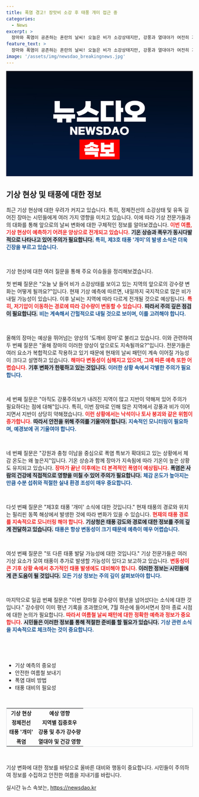 ```yaml
---
title: 폭염 경고! 장맛비 소강 후 태풍 개미 접근 중
categories:
  - News
excerpt: >
  장마와 폭염이 공존하는 혼란의 날씨! 오늘은 비가 소강상태지만, 강풍과 열대야가 여전히 기승을 부리고 있습니다. 필리핀 해상에서 출현한 태풍 개미의 영향도 주목해야 할 시점입니다. 예측이 어려운 올해 장마, 더 이상의 변화는 있을까요? 클릭해 자세히 알아보세요!
feature_text: >
  장마와 폭염이 공존하는 혼란의 날씨! 오늘은 비가 소강상태지만, 강풍과 열대야가 여전히 기승을 부리고 있습니다. 필리핀 해상에서 출현한 태풍 개미의 영향도 주목해야 할 시점입니다. 예측이 어려운 올해 장마, 더 이상의 변화는 있을까요? 클릭해 자세히 알아보세요!
image: '/assets/img/newsdao_breakingnews.jpg'
---
```


<p><img src="/assets/img/newsdao_breakingnews.jpg" alt="implanttips 속보" /></p>

<h2 data-ke-size="size26">기상 현상 및 태풍에 대한 정보</h2>

<p data-ke-size="size16">최근 기상 현상에 대한 우려가 커지고 있습니다. 특히, 정체전선의 소강상태 및 유독 길어진 장마는 시민들에게 여러 가지 영향을 미치고 있습니다. 이에 따라 기상 전문가들과의 대화를 통해 앞으로의 날씨 변화에 대한 구체적인 정보를 알아보겠습니다. <b><span style="color: #ee2323;">이번 여름, 기상 현상이 예측하기 어려운 양상으로 전개되고 있습니다.</span></b> <b><span style="background-color: #21538527;">기온 상승과 폭우가 동시다발적으로 나타나고 있어 주의가 필요합니다.</span></b> <b><span style="color: #1a5490;">특히, 제3호 태풍 '개미'의 발생 소식은 더욱 긴장을 부르고 있습니다.</span></b></p>

<p data-ke-size="size16">&nbsp;</p>

<p>기상 현상에 대한 여러 질문을 통해 주요 이슈들을 정리해보겠습니다.</p>

<p>첫 번째 질문은 "오늘 낮 들어 비가 소강상태를 보이고 있는 지역의 앞으로의 강수량 변화는 어떻게 될까요?"입니다. 현재 기상 예측에 따르면, 내일까지 국지적으로 많은 비가 내릴 가능성이 있습니다. 이후 날씨는 지역에 따라 다르게 전개될 것으로 예상됩니다. <b><span style="color: #ee2323;">특히, 저기압이 이동하는 경로에 따라 강수량이 변동할 수 있습니다.</span></b> <b><span style="background-color: #21538527;">따라서 주의 깊은 점검이 필요합니다.</span></b> <b><span style="color: #1a5490;">비는 계속해서 간헐적으로 내릴 것으로 보이며, 이를 고려해야 합니다.</span></b></p>

<p data-ke-size="size16">&nbsp;</p>

<p>올해의 장마는 예상을 뛰어넘는 양상의 '도깨비 장마'로 불리고 있습니다. 이와 관련하여 두 번째 질문은 "올해 장마의 이러한 양상이 앞으로도 지속될까요?"입니다. 전문가들은 여러 요소가 복합적으로 작용하고 있기 때문에 현재의 날씨 패턴이 계속 이어질 가능성이 크다고 설명하고 있습니다. <b><span style="color: #ee2323;">해마다 변동성이 심해지고 있으며, 그에 따른 예측 또한 어렵습니다.</span></b> <b><span style="background-color: #21538527;">기후 변화가 한몫하고 있는 것입니다.</span></b> <b><span style="color: #1a5490;">이러한 상황 속에서 각별한 주의가 필요합니다.</span></b></p>

<p data-ke-size="size16">&nbsp;</p>

<p>세 번째 질문은 "아직도 강풍주의보가 내려진 지역이 많고 지반이 약해져 있어 주의가 필요하다는 점에 대해"입니다. 특히, 이번 장마로 인해 많은 지역에서 강풍과 비가 이어지면서 지반이 상당히 약해졌습니다. <b><span style="color: #ee2323;">이런 상황에서는 낙석이나 토사 붕괴와 같은 위험이 증가합니다.</span></b> <b><span style="background-color: #21538527;">따라서 안전을 위해 주의를 기울여야 합니다.</span></b> <b><span style="color: #1a5490;">지속적인 모니터링이 필요하며, 예경보에 귀 기울여야 합니다.</span></b></p>

<p data-ke-size="size16">&nbsp;</p>

<p>네 번째 질문은 "강원과 충청 이남을 중심으로 폭염 특보가 확대되고 있는 상황에서 체감 온도는 왜 높은지"입니다. 기온 상승과 함께 장마가 지속됨에 따라 기온이 높은 상황도 유지되고 있습니다. <b><span style="color: #ee2323;">장마가 끝난 이후에는 더 본격적인 폭염이 예상됩니다.</span></b> <b><span style="background-color: #21538527;">폭염은 사람의 건강에 직접적으로 영향을 미칠 수 있어 주의가 필요합니다.</span></b> <b><span style="color: #1a5490;">체감 온도가 높아지는 만큼 수분 섭취와 적절한 실내 환경 조성이 매우 중요합니다.</span></b></p>

<p data-ke-size="size16">&nbsp;</p>

<p>다섯 번째 질문은 "제3호 태풍 '개미' 소식에 대한 것입니다." 현재 태풍의 경로와 위치는 필리핀 동쪽 해상에서 발생한 것에 따라 변화가 있을 수 있습니다. <b><span style="color: #ee2323;">현재의 태풍 경로를 지속적으로 모니터링 해야 합니다.</span></b> <b><span style="background-color: #21538527;">기상청은 태풍 강도와 경로에 대한 정보를 주의 깊게 전달하고 있습니다.</span></b> <b><span style="color: #1a5490;">태풍은 항상 변동성이 크기 때문에 예측이 매우 어렵습니다.</span></b></p>

<p data-ke-size="size16">&nbsp;</p>

<p>여섯 번째 질문은 "또 다른 태풍 발달 가능성에 대한 것입니다." 기상 전문가들은 여러 기상 요소가 모여 태풍이 추가로 발생할 가능성이 있다고 보고하고 있습니다. <b><span style="color: #ee2323;">변동성이 큰 기후 상황 속에서 추가적인 태풍 발생에도 대비해야 합니다.</span></b> <b><span style="background-color: #21538527;">이러한 정보는 시민들에게 큰 도움이 될 것입니다.</span></b> <b><span style="color: #1a5490;">모든 기상 정보는 주의 깊이 살펴보아야 합니다.</span></b></p>

<p data-ke-size="size16">&nbsp;</p>

<p>마지막으로 일곱 번째 질문은 "이번 장마철 강수량이 평년을 넘어섰다는 소식에 대한 것입니다." 강수량이 이미 평년 기록을 초과했으며, 7월 하순에 들어서면서 장마 종료 시점에 대한 논의가 필요합니다. <b><span style="color: #ee2323;">따라서 여름철 날씨 패턴에 대한 정확한 예측과 정보가 중요합니다.</span></b> <b><span style="background-color: #21538527;">시민들은 이러한 정보를 통해 적절한 준비를 할 필요가 있습니다.</span></b> <b><span style="color: #1a5490;">기상 관련 소식을 지속적으로 체크하는 것이 중요합니다.</span></b></p>

<p data-ke-size="size16">&nbsp;</p>

<p><br></p>

<ul>
    <li>기상 예측의 중요성</li>
    <li>안전한 여름철 보내기</li>
    <li>폭염 대비 방법</li>
    <li>태풍 대비의 필요성</li>
</ul> 

<p><br></p>

<table style="border: 1px solid #dee2e6; width: 100%; border-collapse: collapse;">
    <tr>
        <td style="text-align: center; height: 17px;"><b>기상 현상</b></td>
        <td style="text-align: center; height: 17px;"><b>예상 영향</b></td>
    </tr>
    <tr>
        <td style="text-align: center; height: 17px;"><b>정체전선</b></td>
        <td style="text-align: center; height: 17px;"><b>지역별 집중호우</b></td>
    </tr>
    <tr>
        <td style="text-align: center; height: 17px;"><b>태풍 '개미'</b></td>
        <td style="text-align: center; height: 17px;"><b>강풍 및 추가 강수량</b></td>
    </tr>
    <tr>
        <td style="text-align: center; height: 17px;"><b>폭염</b></td>
        <td style="text-align: center; height: 17px;"><b>열대야 및 건강 영향</b></td>
    </tr>
</table>

<p data-ke-size="size16">&nbsp;</p>

<p>기상 변화에 대한 정보를 바탕으로 올바른 대비와 행동이 중요합니다. 시민들이 주의하여 정보를 수집하고 안전한 여름을 지내기를 바랍니다.</p>
실시간 뉴스 속보는, <a href="https://newsdao.kr" rel="dofollow">https://newsdao.kr</a>


